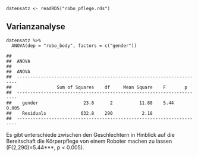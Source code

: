     datensatz <- readRDS("robo_pflege.rds")

Varianzanalyse
--------------

    datensatz %>%
      ANOVA(dep = "robo_body", factors = c("gender"))

    ## 
    ##  ANOVA
    ## 
    ##  ANOVA                                                                  
    ##  ---------------------------------------------------------------------- 
    ##                 Sum of Squares    df     Mean Square    F       p       
    ##  ---------------------------------------------------------------------- 
    ##    gender                 23.8      2          11.88    5.44    0.005   
    ##    Residuals             632.8    290           2.18                    
    ##  ----------------------------------------------------------------------

Es gibt unterschiede zwischen den Geschlechtern in Hinblick auf die
Bereitschaft die Körperpflege von einem Roboter machen zu lassen
(F(2,290)=5.44\*\*\*, p &lt; 0.005).
